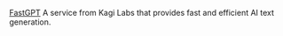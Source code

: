 
[FastGPT](https://labs.kagi.com/fastgpt)
A service from Kagi Labs that provides fast and efficient AI text generation.
